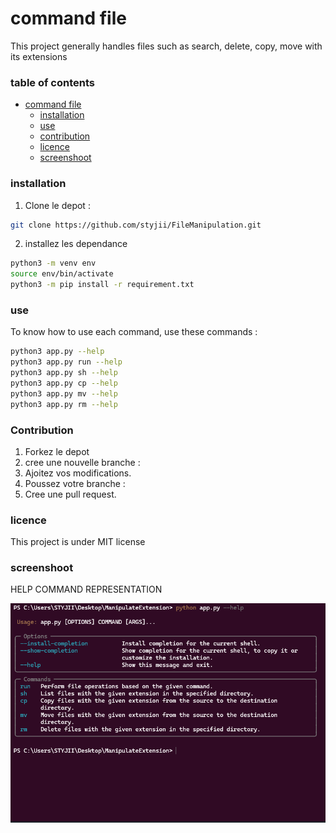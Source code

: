 # command file

This project generally handles files such as search, delete, copy, move with its extensions

### table of contents

- [command file](#command-file)
  - [installation](#installation)
  - [use](#use)
  - [contribution](#contribution)
  - [licence](#licence)
  - [screenshoot](#screenshoot)

### installation

1. Clone le depot :

```bash
git clone https://github.com/styjii/FileManipulation.git
```

2. installez les dependance

```bash
python3 -m venv env
source env/bin/activate
python3 -m pip install -r requirement.txt
```

### use

To know how to use each command, use these commands :

```Bash
python3 app.py --help
python3 app.py run --help
python3 app.py sh --help
python3 app.py cp --help
python3 app.py mv --help
python3 app.py rm --help
```

### Contribution

1. Forkez le depot
2. cree une nouvelle branche :
3. Ajoitez vos modifications.
4. Poussez votre branche :
5. Cree une pull request.

### licence

This project is under MIT license

### screenshoot

HELP COMMAND REPRESENTATION

![1740786478955](image/README/1740786478955.png "Representation de command d'aide")
